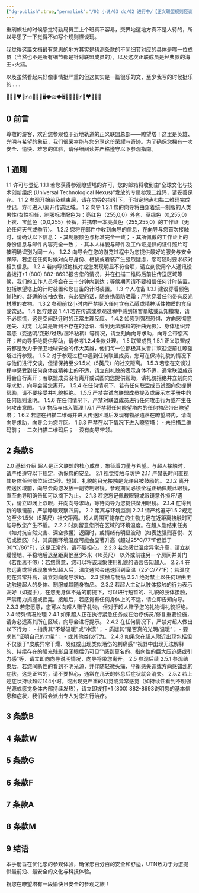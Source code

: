 ```yaml
---
{"dg-publish":true,"permalink":"/02 小说/03 dc/02 进行中/【正义联盟规则怪谈】瞭望塔游客须知/","noteIcon":""}
---
```



重刷旅社的时候感觉特勤局员工上个班真不容易，交界地这地方真不是人待的，所以寻思了一下觉得不如写个规则怪谈玩。

我觉得这篇文档最有意思的地方其实是猜测条款的不同细节对应的具体是哪一位成员（当然也不是所有细节都是针对联盟成员的），以及这次正联成员是经典款的海王+火猎。

以及虽然看起来好像事情挺严重的但这其实是一篇很乐的文，至少我写的时候挺乐的……

🦸🏻🦇❤️🚦⚡️🔥🧜🏻‍♂️🖥️🌩️⚖️🌩️🖥️🧜🏻‍♂️🔥⚡️🚦❤️🦇🦸🏻

## 0 前言

尊敬的游客，欢迎您参观位于近地轨道的正义联盟总部——瞭望塔！这里是英雄、光明与希望的象征，我们很荣幸能与您分享这份荣耀与奇迹。为了确保您拥有一次安全、愉快、难忘的体验，请仔细阅读并严格遵守以下参观指南。

## 1 通则
1.1 许可与登记
	1.1.1 若您获得参观瞭望塔的许可，您的邮箱将收到由“全球文化与技术创新组织 (Universal Technological Nexus)”发放的专属参观二维码，请妥善保存。
	1.1.2 参观开始前及结束后，请在向导的指引下，于指定地点扫描二维码完成登记，方可进入/离开传送区域。
1.2 向导
	1.2.1 您的向导将由穿着统一制服的人类男性/女性担任，制服标准配色为：亮红色（255,0,0）外套、草绿色（0,255,0）上衣、宝蓝色（0,0,255）长裤，并携带一本亮黄色（255,255,0）的工作证（无论任何天气或季节）。
	1.2.2 您将在邮件中收到向导的信息，在向导与您首次接触时，请确认以下信息：
		- 其制服颜色与标准完全一致；
		- 其所佩戴的工作证上的身份信息与邮件内容完全一致；
		- 其本人样貌与邮件及工作证提供的证件照片可被明确识别为同一人。
	1.2.3 向导会在您的游览过程中为您提供最好的服务与安全保障，若您在任何时候对向导身份、相貌或着装产生强烈疑虑，您可随时要求核对相关信息。
	1.2.4 若向导拒绝核对或您发现明显不符合项，请立刻使用个人通讯设备拨打+1 (800) 882-8693报告您的情况，并在扫描二维码后前往传送区域等候，我们的工作人员将会在三十分钟内到达；等候期间请不要相信任何计时装置，包括瞭望塔上的计时装置和您自备的计时装置。
1.3 个人准备
	1.3.1 建议穿着颜色鲜艳的、舒适的长袖衣物，有必要的话，随身携带防晒霜；严禁穿着任何带有反光材质的衣物。
	1.3.2 参观前12小时内严禁摄入任何含有乙醇或精神活性物质的食品或饮品。
1.4 医疗建议
	1.4.1 若在传送或参观过程中感到短暂晕眩或认知模糊，请不必惊慌，这是空间跃迁时的正常生理反应。
	1.4.2 如感到​​强烈恐惧、方向感彻底迷失、幻觉（尤其是听到不存在的低语、看到无法解释的扭曲光影）、身体组织异常感（变透明/变形/过热/湿冷粘稠）等​​情况，请立刻​向向导求助，向导会带您离开；若向导拒绝提供帮助，请参考1.2.4条款处理。
1.5 联盟成员
	1.5.1 正义联盟成员都是​​致力于保卫地球安全的伟大英雄，他们每一位都​​极其友善并欢迎您前往瞭望塔进行参观。
	1.5.2 对于参观过程中遇到任何联盟成员，您可在保持礼貌的情况下与他们进行交谈，但请​​保持至少1.5米（5英尺）的社交距离​​。
	1.5.3 若您在交谈过程中感受到任何身体或精神上的不适，请立刻礼貌的表示身体不适，通常联盟成员将会自行离开；若联盟成员没有离开或试图向您提供帮助，请礼貌拒绝并立刻向向导求助，向导会带您离开。
	1.5.4 在任何情况下，若有任何联盟成员试图向您提供帮助，请不要接受并礼貌拒绝。
	1.5.5 严禁尝试向联盟成员提及或展示本手册中的任何规则说明。
	1.5.6 在任何情况下，严禁对联盟成员进行任何攻击行为或产生任何攻击意图。
1.6 物品与出入管理
	1.6.1 严禁将任何瞭望塔内的任何物品带出瞭望塔；
	1.6.2 若您在扫描二维码并进入传送区域后发现有物品遗落在瞭望塔内，请向向导求助，向导会为您寻回。
	1.6.3 严禁在以下情况下进入瞭望塔：
		- 未扫描二维码前；
		- 二次扫描二维码后；
		- 没有向导带领。

## 2 条款S
2.0 基础介绍
	超人是正义联盟的核心成员，象征着力量与希望。与超人接触时，请严格遵守以下规定，确保您的安全。
2.1 视觉接触与防护
	2.1.1 严禁长时间直视其身体任何部位超过5秒。短暂、礼貌的目光接触是允许且被鼓励的。
	2.1.2 离开传送区域前，向导会向您发放一副特制眼镜。参观期间必须全程正确佩戴此眼镜，直至向导明确告知可以摘下为止。
	2.1.3 若您忘记佩戴眼镜或眼镜意外损坏/遗失，请立即闭上双眼，并向向导求助，等待向导为您提供备用眼镜。
	2.1.4 在得到新的眼镜前，严禁睁眼观察四周。
2.2 距离与环境监测
	2.2.1 请严格遵守1.5.2规定的至少1.5米（5英尺）社交距离。超人周围可能存在的生物力场在近距离接触时可能导致您产生不适。
	2.2.2 时刻留意您所在区域的环境温度。在超人刚结束任务（如对抗自然灾害、深空救援）返回时，或情绪有明显波动（如表达强烈喜悦、关切或愤怒）时，其周围环境温度可能会显著升高（超过25°C/77°F但低于30℃/86℉），这是正常的，请不要担心。
	2.2.3 若您感觉温度异常升高，请立刻缓慢地、平稳地后退至距离他至少5米（16英尺） 以外或前往另一个房间并关门（若距离不够）；若您愿意，您可以将该现象使用礼貌的语言告知超人。
	2.2.4 在您远离或将该现象告知超人后，温度通常会迅速回到室温（25℃/77℉）；若温度仍在异常升高，请立刻向向导求助。
2.3 接触与物品
	2.3.1 绝对禁止以任何理由主动触碰超人的身体、制服或其随身物品。
	2.3.2 若超人主动以肢体接触的行为表示友好（如握手），在您无身体不适的前提下，可以进行短暂的、礼貌的肢体接触，严禁用力抓握或摇晃。接触后，若感觉有任何身体上的不适，请立即告知向导。
	2.3.3 若您愿意，您可以向超人赠予礼物，但对于超人赠予您的礼物请礼貌拒绝。
2.4 特殊情况处理
	2.4.1 如果超人正在执行紧急任务或在治疗伤员/修复重要设施，请务必远离其所在区域，向导会进行提示。
	2.4.2 在任何情况下，严禁对超人做出以下行为：
	    - 指责其“不够温暖”或“冷漠”；
	    - 质疑其“是否真的光明/温暖”；
	    - 要求其“证明自己的力量”；
	    - 或其他类似行为。
	2.4.3 如果您在超人附近出现包括但不仅限于“皮肤异常干燥、发红或出现类似晒伤的刺痛感”“视野中出现无法解释的、持续存在的强光残影且闭眼后仍可见”“感到莫名的、指向性的巨大压迫感或引力感”等，请立即向向导说明情况，向导将带您离开。
2.5 参观后续
	2.5.1 参观结束后，若您间断性的看到不明光源，并伴随轻微头痛、平衡感失调或方向感错乱的症状，这是正常的，请不要担心，通常在几天的休息后症状就会消失。
	2.5.2 若上述症状持续超过144小时，或出现更严重的幻觉或异常感觉（如持续性看到不明强光源或感觉身体内部持续发热），请立即拨打+1 (800) 882-8693说明您的基本信息和症状，我们将会派出专人对您进行治疗。

## 3 条款B

## 4 条款W

## 5 条款G

## 6 条款F

## 7 条款A

## 8 条款M

## 9 结语

本手册旨在​​优化您的参观体验​​，确保您​​百分百的安全和舒适，UTN致力于为您提供最前沿、最安全的文化与科技体验。

祝您在瞭望塔有一段​​愉快且安全的​​参观之旅！